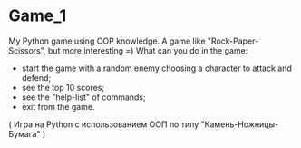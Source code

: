 # Game_1
My Python game using OOP knowledge. A game like "Rock-Paper-Scissors", but more interesting =)
What can you do in the game: 
- start the game with a random enemy choosing a character to attack and defend;
- see the top 10 scores;
- see the "help-list" of commands;
- exit from the game.

( Игра на Python с использованием ООП по типу "Камень-Ножницы-Бумага" )
